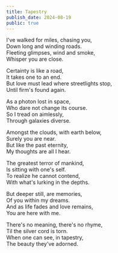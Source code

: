 ```yaml
---
title: Tapestry
publish_date: 2024-08-19
public: true
---
```


I've walked for miles, chasing you,  
Down long and winding roads.  
Fleeting glimpses, wind and smoke,  
Whisper you are close.  

Certainty is like a road,  
It takes one to an end.  
But love must lead where streetlights stop,  
Until firm's found again.  

As a photon lost in space,  
Who dare not change its course.  
So I tread on aimlessly,  
Through galaxies diverse.  

Amongst the clouds, with earth below,  
Surely you are near.  
But like the past eternity,  
My thoughts are all I hear.  

The greatest terror of mankind,  
Is sitting with one's self.  
To realize he cannot contend,  
With what's lurking in the depths.  

But deeper still, are memories,  
Of you within my dreams.  
And as life fades and love remains,  
You are here with me.  

There's no meaning, there's no rhyme,  
Til the silver cord is torn.  
When one can see, in tapestry,  
The beauty they've adorned.  
